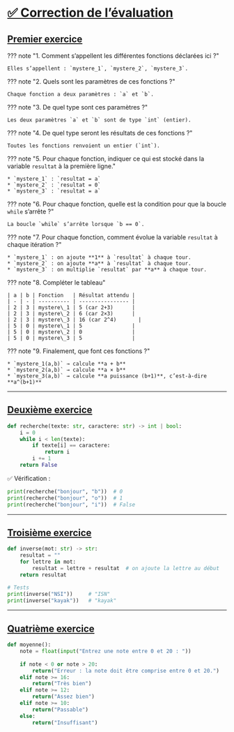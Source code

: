 # <u>✅ Correction de l’évaluation</u>

## <u>Premier exercice</u>

??? note "1. Comment s’appellent les différentes fonctions déclarées ici ?"

    Elles s’appellent : `mystere_1`, `mystere_2`, `mystere_3`.

??? note "2. Quels sont les paramètres de ces fonctions ?"

    Chaque fonction a deux paramètres : `a` et `b`.

??? note "3. De quel type sont ces paramètres ?"

    Les deux paramètres `a` et `b` sont de type `int` (entier).

??? note "4. De quel type seront les résultats de ces fonctions ?"

    Toutes les fonctions renvoient un entier (`int`).

??? note "5. Pour chaque fonction, indiquer ce qui est stocké dans la variable `resultat` à la première ligne."

    * `mystere_1` : `resultat = a`
    * `mystere_2` : `resultat = 0`
    * `mystere_3` : `resultat = a`

??? note "6. Pour chaque fonction, quelle est la condition pour que la boucle `while` s’arrête ?"

    La boucle `while` s’arrête lorsque `b == 0`.

??? note "7. Pour chaque fonction, comment évolue la variable `resultat` à chaque itération ?"

    * `mystere_1` : on ajoute **1** à `resultat` à chaque tour.
    * `mystere_2` : on ajoute **a** à `resultat` à chaque tour.
    * `mystere_3` : on multiplie `resultat` par **a** à chaque tour.

??? note "8. Compléter le tableau"

    | a | b | Fonction   | Résultat attendu |
    | - | - | ---------- | ---------------- |
    | 2 | 3 | mystere\_1 | 5 (car 2+3)      |
    | 2 | 3 | mystere\_2 | 6 (car 2×3)      |
    | 2 | 3 | mystere\_3 | 16 (car 2^4)       |
    | 5 | 0 | mystere\_1 | 5                |
    | 5 | 0 | mystere\_2 | 0                |
    | 5 | 0 | mystere\_3 | 5                |

??? note "9. Finalement, que font ces fonctions ?"

    * `mystere_1(a,b)` → calcule **a + b**
    * `mystere_2(a,b)` → calcule **a × b**
    * `mystere_3(a,b)` → calcule **a puissance (b+1)**, c’est-à-dire **a^(b+1)**

---

## <u>Deuxième exercice</u>

```python
def recherche(texte: str, caractere: str) -> int | bool:
    i = 0
    while i < len(texte):
        if texte[i] == caractere:
            return i
        i += 1
    return False
```

✅ Vérification :

```python
print(recherche("bonjour", "b"))  # 0
print(recherche("bonjour", "o"))  # 1
print(recherche("bonjour", "i"))  # False
```

---

## <u>Troisième exercice</u>

```python
def inverse(mot: str) -> str:
    resultat = ""
    for lettre in mot:
        resultat = lettre + resultat  # on ajoute la lettre au début
    return resultat

# Tests
print(inverse("NSI"))     # "ISN"
print(inverse("kayak"))   # "kayak"
```

---

## <u>Quatrième exercice</u>

```python
def moyenne():
    note = float(input("Entrez une note entre 0 et 20 : "))
    
    if note < 0 or note > 20:
        return("Erreur : la note doit être comprise entre 0 et 20.")
    elif note >= 16:
        return("Très bien")
    elif note >= 12:
        return("Assez bien")
    elif note >= 10:
        return("Passable")
    else:
        return("Insuffisant")
```
